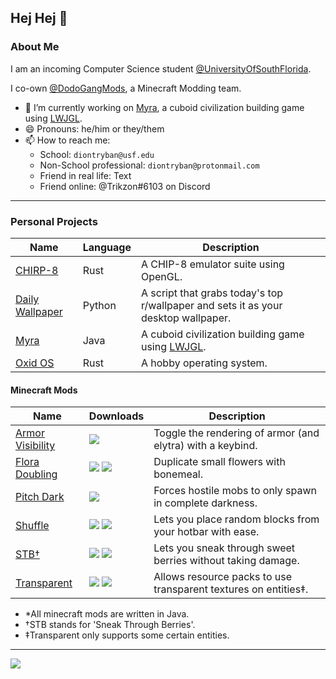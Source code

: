 ## Hej Hej 👋

### About Me

I am an incoming Computer Science student [@UniversityOfSouthFlorida](https://github.com/University-of-South-Florida).

I co-own [@DodoGangMods](https://github.com/dodogang), a Minecraft Modding team.

- 🔭 I’m currently working on [Myra](https://github.com/trikzon/myra), a cuboid civilization building game using [LWJGL](https://lwjgl.org).
- 😄 Pronouns: he/him or they/them
- 📫 How to reach me:
  - School: `diontryban@usf.edu`
  - Non-School professional: `diontryban@protonmail.com`
  - Friend in real life: Text
  - Friend online: @Trikzon#6103 on Discord

<!--
**Trikzon/trikzon** is a ✨ _special_ ✨ repository because its `README.md` (this file) appears on your GitHub profile.

Here are some ideas to get you started:

- 🔭 I’m currently working on ...
- 🌱 I’m currently learning ...
- 👯 I’m looking to collaborate on ...
- 🤔 I’m looking for help with ...
- 💬 Ask me about ...
- 📫 How to reach me: ...
- 😄 Pronouns: ...
- ⚡ Fun fact: ...
-->

---

### Personal Projects

| Name | Language | Description |
| - | - | - |
| [CHIRP-8](https://github.com/trikzon/chirp-8) | Rust | A CHIP-8 emulator suite using OpenGL. |
| [Daily Wallpaper](https://github.com/trikzon/daily-wallpaper) | Python | A script that grabs today's top r/wallpaper and sets it as your desktop wallpaper. |
| [Myra](https://github.com/trikzon/myra) | Java | A cuboid civilization building game using [LWJGL](https://lwjgl.org). |
| [Oxid OS](https://github.com/trikzon/oxid-os) | Rust | A hobby operating system. |

#### Minecraft Mods

| Name | Downloads | Description |
| - | - | - |
| [Armor Visibility](https://github.com/trikzon/armor-visibility) | [![](http://cf.way2muchnoise.eu/full_387962_Downloads.svg)](https://www.curseforge.com/minecraft/mc-mods/armor-visibility) | Toggle the rendering of armor (and elytra) with a keybind. |
| [Flora Doubling](https://github.com/trikzon/flora-doubling) | [![](http://cf.way2muchnoise.eu/full_332831_Fabric.svg)](https://www.curseforge.com/minecraft/mc-mods/flora-doubling-fabric) [![](http://cf.way2muchnoise.eu/full_410507_Forge.svg)](https://www.curseforge.com/minecraft/mc-mods/flora-doubling) | Duplicate small flowers with bonemeal. |
| [Pitch Dark](https://github.com/trikzon/pitch-dark) | [![](http://cf.way2muchnoise.eu/full_503802_Downloads.svg)](https://www.curseforge.com/minecraft/mc-mods/pitch-dark) | Forces hostile mobs to only spawn in complete darkness. |
| [Shuffle](https://github.com/trikzon/shuffle) | [![](http://cf.way2muchnoise.eu/full_360916_Fabric.svg)](https://www.curseforge.com/minecraft/mc-mods/flora-doubling-fabric) [![](http://cf.way2muchnoise.eu/full_411161_Forge.svg)](https://www.curseforge.com/minecraft/mc-mods/flora-doubling-forge) | Lets you place random blocks from your hotbar with ease. |
| [STB†](https://github.com/trikzon/sneak-through-berries) | [![](http://cf.way2muchnoise.eu/full_324945_Fabric.svg)](https://www.curseforge.com/minecraft/mc-mods/sneak-through-berries-fabric) [![](http://cf.way2muchnoise.eu/full_331677_Forge.svg)](https://www.curseforge.com/minecraft/mc-mods/sneak-through-berries-forge) | Lets you sneak through sweet berries without taking damage. |
| [Transparent](https://github.com/trikzon/transparent) | [![](http://cf.way2muchnoise.eu/full_377582_Fabric.svg)](https://www.curseforge.com/minecraft/mc-mods/transparent-fabric) [![](http://cf.way2muchnoise.eu/full_410507_Forge.svg)](https://www.curseforge.com/minecraft/mc-mods/transparent-forge) | Allows resource packs to use transparent textures on entities‡. |

- *All minecraft mods are written in Java.
- †STB stands for 'Sneak Through Berries'.
- ‡Transparent only supports some certain entities.

---

<div>
  <img
    align="center"
    src=https://github-readme-stats.vercel.app/api?username=trikzon&count_private=true&show_icons=true&theme=tokyonight&include_all_commits=true&hide_rank=true&custom_title=Stats
  />
</div>
